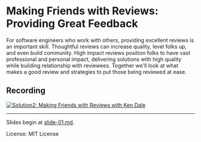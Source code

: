 # Making Friends with Reviews: Providing Great Feedback

For software engineers who work with others, providing excellent reviews is an important skill. Thoughtful reviews can increase quality, level folks up, and even build community. High impact reviews position folks to have vast professional and personal impact, delivering solutions with high quality while building relationship with reviewees. Together we'll look at what makes a good review and strategies to put those being reviewed at ease.

## Recording

[![Solution2: Making Friends with Reviews with Ken Dale](https://img.youtube.com/vi/9s5Mr73hc3Q/0.jpg)](https://www.youtube.com/watch?v=9s5Mr73hc3Q)

---

Slides begin at [slide-01.md](slide-01.md).

License: MIT License
